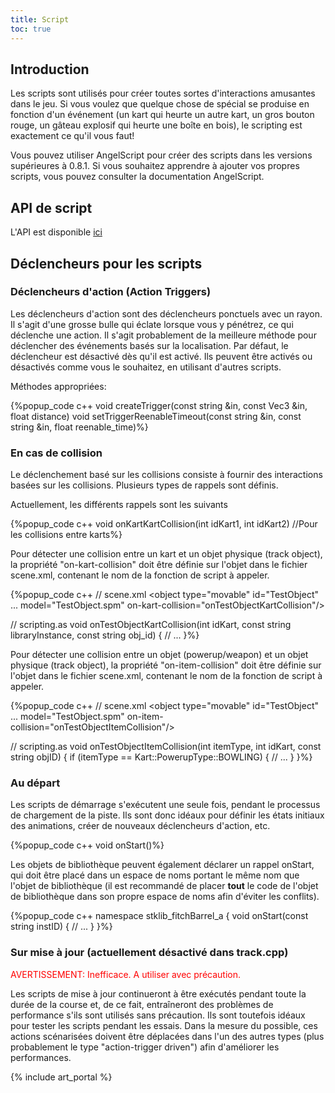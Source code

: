 ```yaml
---
title: Script
toc: true
---
```

## Introduction

Les scripts sont utilisés pour créer toutes sortes d'interactions amusantes dans le jeu. Si vous voulez que quelque chose de spécial se produise en fonction d'un événement (un kart qui heurte un autre kart, un gros bouton rouge, un gâteau explosif qui heurte une boîte en bois), le scripting est exactement ce qu'il vous faut!

Vous pouvez utiliser AngelScript pour créer des scripts dans les versions supérieures à 0.8.1. Si vous souhaitez apprendre à ajouter vos propres scripts, vous pouvez consulter la documentation AngelScript.

## API de script

L'API est disponible [ici](https://doxygen.supertuxkart.net/group__Scripting.html)

## Déclencheurs pour les scripts

### Déclencheurs d'action (Action Triggers)

Les déclencheurs d'action sont des déclencheurs ponctuels avec un rayon. Il s'agit d'une grosse bulle qui éclate lorsque vous y pénétrez, ce qui déclenche une action. Il s'agit probablement de la meilleure méthode pour déclencher des événements basés sur la localisation. Par défaut, le déclencheur est désactivé dès qu'il est activé. Ils peuvent être activés ou désactivés comme vous le souhaitez, en utilisant d'autres scripts.

Méthodes appropriées:

{%popup_code
c++
void createTrigger(const string &in, const Vec3 &in, float distance)
void setTriggerReenableTimeout(const string &in, const string &in, float reenable_time)%}

### En cas de collision

Le déclenchement basé sur les collisions consiste à fournir des interactions basées sur les collisions. Plusieurs types de rappels sont définis.

Actuellement, les différents rappels sont les suivants

{%popup_code
c++
void onKartKartCollision(int idKart1, int idKart2) //Pour les collisions entre karts%}

Pour détecter une collision entre un kart et un objet physique (track object), la propriété "on-kart-collision" doit être définie sur l'objet dans le fichier scene.xml, contenant le nom de la fonction de script à appeler.

{%popup_code
c++
// scene.xml
<object type="movable" id="TestObject" ... model="TestObject.spm" on-kart-collision="onTestObjectKartCollision"/>

// scripting.as
void onTestObjectKartCollision(int idKart, const string libraryInstance, const string obj_id)
{
    // ...
}%}

Pour détecter une collision entre un objet (powerup/weapon) et un objet physique (track object), la propriété "on-item-collision" doit être définie sur l'objet dans le fichier scene.xml, contenant le nom de la fonction de script à appeler.

{%popup_code
c++
// scene.xml
<object type="movable" id="TestObject" ... model="TestObject.spm" on-item-collision="onTestObjectItemCollision"/>

// scripting.as
void onTestObjectItemCollision(int itemType, int idKart, const string objID)
{
   if (itemType == Kart::PowerupType::BOWLING)
   {
       // ...
   }
}%}

### Au départ

Les scripts de démarrage s'exécutent une seule fois, pendant le processus de chargement de la piste. Ils sont donc idéaux pour définir les états initiaux des animations, créer de nouveaux déclencheurs d'action, etc.

{%popup_code
c++
void onStart()%}

Les objets de bibliothèque peuvent également déclarer un rappel onStart, qui doit être placé dans un espace de noms portant le même nom que l'objet de bibliothèque (il est recommandé de placer **tout** le code de l'objet de bibliothèque dans son propre espace de noms afin d'éviter les conflits).

{%popup_code
c++
namespace stklib_fitchBarrel_a
{
    void onStart(const string instID)
    {
        // ...
    }
}%}

### Sur mise à jour (actuellement désactivé dans track.cpp)

<span style="color:red">AVERTISSEMENT: Inefficace. A utiliser avec précaution.</span>

Les scripts de mise à jour continueront à être exécutés pendant toute la durée de la course et, de ce fait, entraîneront des problèmes de performance s'ils sont utilisés sans précaution. Ils sont toutefois idéaux pour tester les scripts pendant les essais. Dans la mesure du possible, ces actions scénarisées doivent être déplacées dans l'un des autres types (plus probablement le type "action-trigger driven") afin d'améliorer les performances.

{% include art_portal %}
